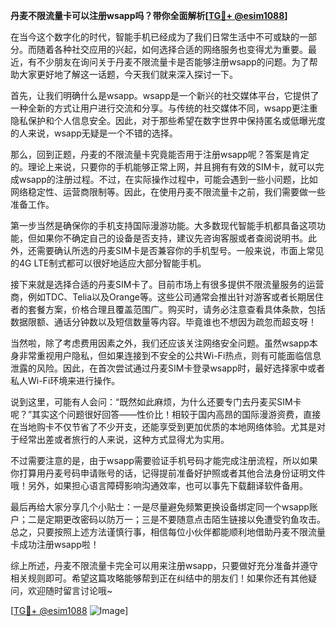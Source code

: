 **丹麦不限流量卡可以注册wsapp吗？带你全面解析[[TG💪+ @esim1088](https://t.me/s/esim1088)]**

在当今这个数字化的时代，智能手机已经成为了我们日常生活中不可或缺的一部分。而随着各种社交应用的兴起，如何选择合适的网络服务也变得尤为重要。最近，有不少朋友在询问关于丹麦不限流量卡是否能够注册wsapp的问题。为了帮助大家更好地了解这一话题，今天我们就来深入探讨一下。

首先，让我们明确什么是wsapp。wsapp是一个新兴的社交媒体平台，它提供了一种全新的方式让用户进行交流和分享。与传统的社交媒体不同，wsapp更注重隐私保护和个人信息安全。因此，对于那些希望在数字世界中保持匿名或低曝光度的人来说，wsapp无疑是一个不错的选择。

那么，回到正题，丹麦的不限流量卡究竟能否用于注册wsapp呢？答案是肯定的。理论上来说，只要你的手机能够正常上网，并且拥有有效的SIM卡，就可以完成wsapp的注册过程。不过，在实际操作过程中，可能会遇到一些小问题，比如网络稳定性、运营商限制等。因此，在使用丹麦不限流量卡之前，我们需要做一些准备工作。

第一步当然是确保你的手机支持国际漫游功能。大多数现代智能手机都具备这项功能，但如果你不确定自己的设备是否支持，建议先咨询客服或者查阅说明书。此外，还需要确认所选的丹麦SIM卡是否兼容你的手机型号。一般来说，市面上常见的4G LTE制式都可以很好地适应大部分智能手机。

接下来就是选择合适的丹麦SIM卡了。目前市场上有很多提供不限流量服务的运营商，例如TDC、Telia以及Orange等。这些公司通常会推出针对游客或者长期居住者的套餐方案，价格合理且覆盖范围广。购买时，请务必注意查看具体条款，包括数据限额、通话分钟数以及短信数量等内容。毕竟谁也不想因为疏忽而超支呀！

当然啦，除了考虑费用因素之外，我们还应该关注网络安全问题。虽然wsapp本身非常重视用户隐私，但如果连接到不安全的公共Wi-Fi热点，则有可能面临信息泄露的风险。因此，在首次尝试通过丹麦SIM卡登录wsapp时，最好选择家中或者私人Wi-Fi环境来进行操作。

说到这里，可能有人会问：“既然如此麻烦，为什么还要专门去丹麦买SIM卡呢？”其实这个问题很好回答——性价比！相较于国内高昂的国际漫游资费，直接在当地购卡不仅节省了不少开支，还能享受到更加优质的本地网络体验。尤其是对于经常出差或者旅行的人来说，这种方式显得尤为实用。

不过需要注意的是，由于wsapp需要验证手机号码才能完成注册流程，所以如果你打算用丹麦号码申请账号的话，记得提前准备好护照或者其他合法身份证明文件哦！另外，如果担心语言障碍影响沟通效率，也可以事先下载翻译软件备用。

最后再给大家分享几个小贴士：一是尽量避免频繁更换设备绑定同一个wsapp账户；二是定期更改密码以防万一；三是不要随意点击陌生链接以免遭受钓鱼攻击。总之，只要按照上述方法谨慎行事，相信每位小伙伴都能顺利地借助丹麦不限流量卡成功注册wsapp啦！

综上所述，丹麦不限流量卡完全可以用来注册wsapp，只要做好充分准备并遵守相关规则即可。希望这篇攻略能够帮到正在纠结中的朋友们！如果你还有其他疑问，欢迎随时留言讨论哦~

[[TG💪+ @esim1088](https://t.me/s/esim1088) ![Image](https://i.postimg.cc/4NQfJmqS/Snipaste-2025-05-13-00-14-12.png)]